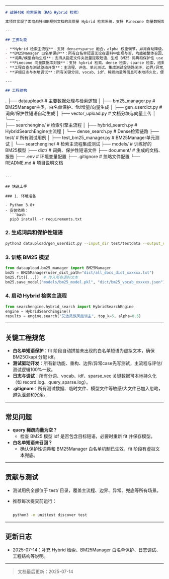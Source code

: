 
---

```markdown
# 战锤40K 检索系统（RAG Hybrid 检索）

本项目实现了面向战锤40K规则文档的高质量 Hybrid 检索系统，支持 Pinecone 向量数据库，融合 Dense（语义）与 Sparse（BM25）检索，具备业界一流的白名单（保护性短语）召回能力，工程结构清晰，测试闭环完善。

---

## 主要功能

- **Hybrid 检索主流程**：支持 dense+sparse 融合，alpha 权重调节，异常自动降级，参数透传。
- **BM25Manager 白名单保护**：所有白名单短语无论在语料中出现与否，均能被整体召回、分配 idf、参与向量生成。
- **词典/模型自动生成**：支持从指定文件夹批量提取短语、生成 BM25 词典和保护性 userdict。
- **Pinecone 向量数据库对接**：支持 hybrid 检索、dense 检索、sparse 检索，结果格式统一。
- **工程自查与测试驱动开发**：主流程、评估、单元测试、集成测试全链路闭环，边界/异常/兜底逻辑100%一致。
- **详细日志与本地调试**：所有关键分词、vocab、idf、稀疏向量等信息可本地持久化，便于问题追查。

---

## 工程结构

```
.
├── dataupload/              # 主要数据处理与检索逻辑
│   ├── bm25_manager.py      # BM25Manager主类，白名单保护、fit/增量/向量生成
│   ├── gen_userdict.py      # 词典/保护性短语自动生成
│   ├── vector_upload.py     # 文档分块与向量上传
│   └── ...                 
├── searchengine/            # 检索引擎主流程
│   ├── hybrid_search.py     # HybridSearchEngine主流程
│   └── dense_search.py      # Dense检索链路
├── test/                    # 所有测试用例
│   ├── test_bm25_manager.py # BM25Manager单元测试
│   └── searchengine/        # 检索主流程集成测试
├── models/                  # 训练好的BM25模型
├── dict/                    # 词典、保护性短语文件
├── document/                # 生成的文档、报告
├── .env                     # 环境变量配置
├── .gitignore               # 忽略文件配置
└── README.md                # 项目说明文档
```

---

## 快速上手

### 1. 环境准备

- Python 3.8+
- 安装依赖：
  ```bash
  pip3 install -r requirements.txt
  ```

### 2. 生成词典和保护性短语

```bash
python3 dataupload/gen_userdict.py --input_dir test/testdata --output_dir dict
```

### 3. 训练 BM25 模型

```python
from dataupload.bm25_manager import BM25Manager
bm25 = BM25Manager(user_dict_path="dict/all_docs_dict_xxxxxx.txt")
bm25.fit([...])  # 传入所有语料文本
bm25.save_model("models/bm25_model.pkl", "dict/bm25_vocab_xxxxxx.json")
```

### 4. 启动 Hybrid 检索主流程

```python
from searchengine.hybrid_search import HybridSearchEngine
engine = HybridSearchEngine()
results = engine.search("艾达灵族凤凰领主", top_k=5, alpha=0.5)
```

---

## 关键工程规范

- **白名单短语保护**：fit 阶段自动拼接未出现的白名单短语为虚拟文本，确保 BM25Okapi 分配 idf。
- **测试驱动开发**：所有新功能、重构、边界/异常case先写测试，主流程与评估/测试逻辑100%一致。
- **日志与调试**：所有分词、vocab、idf、sparse_vec 关键数据可本地持久化（如 record.log、query_sparse.log）。
- **.gitignore**：所有测试数据、临时文件、模型文件等敏感/大文件已加入忽略，避免泄漏和冗余。

---

## 常见问题

- **query 稀疏向量为空？**
  - 检查 BM25 模型 idf 是否包含目标短语，必要时重新 fit 并保存模型。
- **白名单短语未召回？**
  - 确认保护性词典和 BM25Manager 白名单机制已生效，fit 阶段有虚拟文本兜底。

---

## 贡献与测试

- 测试用例全部位于 test/ 目录，覆盖主流程、边界、异常、兜底等所有场景。
- 推荐每次提交前运行：

  ```bash

  python3 -m unittest discover test
  
  ```

---

## 更新日志

- 2025-07-14：补充 Hybrid 检索、BM25Manager 白名单保护、日志调试、工程结构等说明。

---

> 文档最后更新：2025-07-14
```